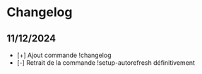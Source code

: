 # Changelog

## 11/12/2024
- [+] Ajout commande !changelog
- [-] Retrait de la commande !setup-autorefresh définitivement
